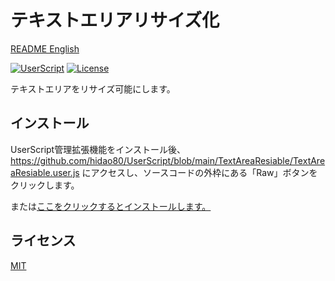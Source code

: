 # テキストエリアリサイズ化

[README English](./README.md)

[![UserScript](https://img.shields.io/badge/Framework-UserScript-blue.svg)](https://en.wikipedia.org/wiki/Userscript)
[![License](https://img.shields.io/github/license/hidao80/UserScript)](/LICENSE)

テキストエリアをリサイズ可能にします。

## インストール

UserScript管理拡張機能をインストール後、https://github.com/hidao80/UserScript/blob/main/TextAreaResiable/TextAreaResiable.user.js にアクセスし、ソースコードの外枠にある「Raw」ボタンをクリックします。

または[ここをクリックするとインストールします。](https://github.com/hidao80/UserScript/raw/main/TextAreaResiable/TextAreaResiable.user.js)

## ライセンス

[MIT](/LICENSE)
